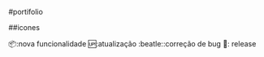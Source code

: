 #portifolio

##icones

:package::nova funcionalidade
:up::atualização
:beatle::correção de bug
:checkered_flag:: release
